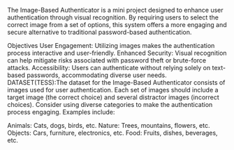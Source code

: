The Image-Based Authenticator is a mini project designed to enhance user authentication through visual recognition. By requiring users to select the correct image from a set of options, this system offers a more engaging and secure alternative to traditional password-based authentication.

Objectives User Engagement: Utilizing images makes the authentication process interactive and user-friendly. Enhanced Security: Visual recognition can help mitigate risks associated with password theft or brute-force attacks. Accessibility: Users can authenticate without relying solely on text-based passwords, accommodating diverse user needs. 
DATASET(TESS):The dataset for the Image-Based Authenticator consists of images used for user authentication. Each set of images should include a target image (the correct choice) and several distractor images (incorrect choices). Consider using diverse categories to make the authentication process engaging. Examples include:

Animals: Cats, dogs, birds, etc. Nature: Trees, mountains, flowers, etc. Objects: Cars, furniture, electronics, etc. Food: Fruits, dishes, beverages, etc.


